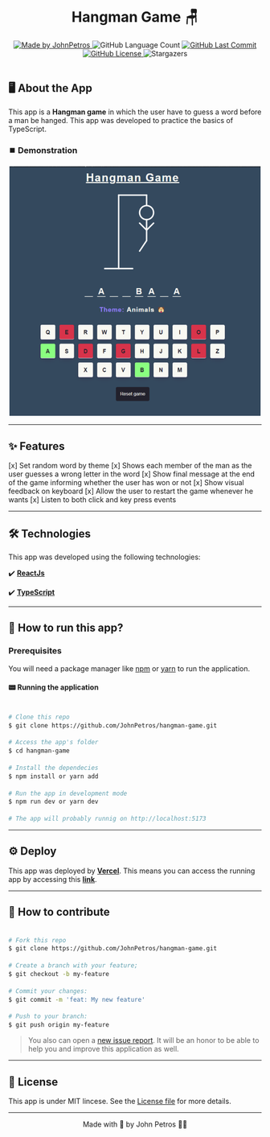 <h1 align="center">
    Hangman Game 🪑
</h1>

<div align="center">
   <a href="https://github.com/JohnPetros">
      <img alt="Made by JohnPetros" src="https://img.shields.io/badge/made%20by-JohnPetros-blueviolet">
   </a>
   <img alt="GitHub Language Count" src="https://img.shields.io/github/languages/count/JohnPetros/hangman-game">
   <a href="https://github.com/JohnPetros/hangman-game/commits/main">
      <img alt="GitHub Last Commit" src="https://img.shields.io/github/last-commit/JohnPetros/hangman-game">
   </a>
  </a>
   </a>
   <a href="https://github.com/JohnPetros/hangman-game/blob/main/LICENSE.md">
      <img alt="GitHub License" src="https://img.shields.io/github/license/JohnPetros/hangman-game">
   </a>
    <img alt="Stargazers" src="https://img.shields.io/github/stars/JohnPetros/hangman-game?style=social">
</div>

<br>

## 🖥️ About the App

This app is a **Hangman game** in which the user have to guess a word before a man be hanged. This app was developed to practice the basics of TypeScript.

### ⏹️ Demonstration

<div align="center">
   <img src="./.github/preview.png" width="500" alt="Preview of the running app" />
</div>

---

## ✨ Features

[x] Set random word by theme
[x] Shows each member of the man as the user guesses a wrong letter in the word
[x] Show final message at the end of the game informing whether the user has won or not
[x] Show visual feedback on keyboard
[x] Allow the user to restart the game whenever he wants
[x] Listen to both click and key press events

---

## 🛠️ Technologies

This app was developed using the following technologies:

✔️ **[ReactJs](https://react.dev/)**

✔️ **[TypeScript](https://www.typescriptlang.org/)**

---

## 🚀 How to run this app?

### Prerequisites

You will need a package manager like [npm](https://www.npmjs.com/) or [yarn](https://yarnpkg.com/) to run the application.

#### 📟 Running the application

```bash

# Clone this repo
$ git clone https://github.com/JohnPetros/hangman-game.git

# Access the app's folder
$ cd hangman-game

# Install the dependecies
$ npm install or yarn add

# Run the app in development mode
$ npm run dev or yarn dev

# The app will probably runnig on http://localhost:5173

```

---

## ⚙️ Deploy

This app was deployed by **[Vercel](https://vercel.com/home)**. This means you can access the running app by accessing this **[link](https://hangman-game-murex.vercel.app/)**.

---

## 💪 How to contribute

```bash

# Fork this repo
$ git clone https://github.com/JohnPetros/hangman-game.git

# Create a branch with your feature;
$ git checkout -b my-feature

# Commit your changes:
$ git commit -m 'feat: My new feature'

# Push to your branch:
$ git push origin my-feature

```

> You also can open a [new issue report](https://github.com/JohnPetros/hangman-game/issues). It will be an honor to be able to help you and improve this application as well.

---

## 📝 License

This app is under MIT lincese. See the [License file](LICENSE) for more details.

---

<p align="center">
   Made with 💜 by John Petros 👋🏻
</p>
